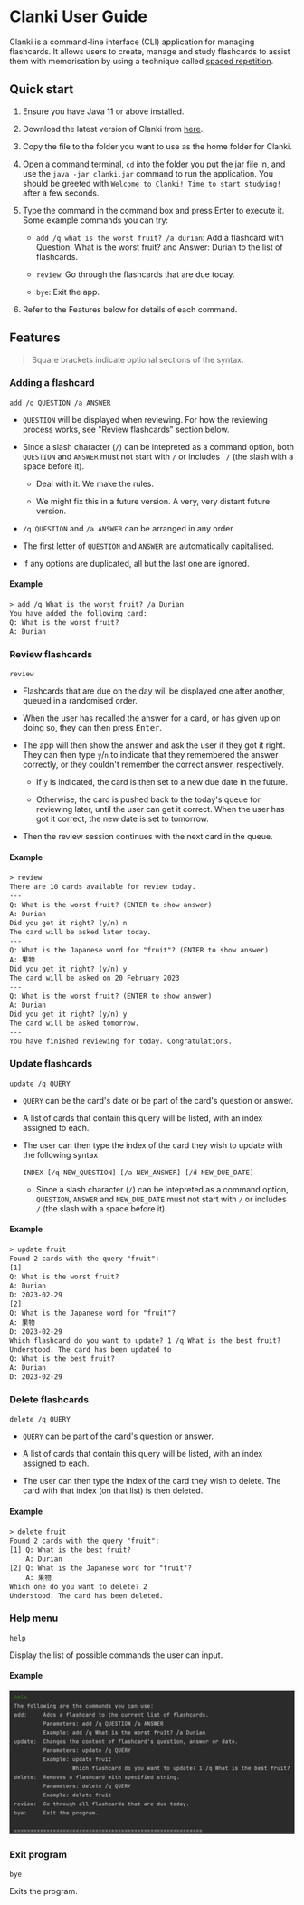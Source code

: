 # Clanki User Guide

Clanki is a command-line interface (CLI) application for managing flashcards. It
allows users to create, manage and study flashcards to assist them with
memorisation by using a technique called
[spaced repetition](https://en.wikipedia.org/wiki/Spaced_repetition).

## Quick start

1. Ensure you have Java 11 or above installed.

2. Download the latest version of Clanki from
   [here](https://github.com/AY2223S2-CS2113-T15-4/tp/releases).

3. Copy the file to the folder you want to use as the home folder for Clanki.

4. Open a command terminal, `cd` into the folder you put the jar file in, and
   use the `java -jar clanki.jar` command to run the application. You should be
   greeted with `Welcome to Clanki! Time to start studying!` after a few
   seconds.

5. Type the command in the command box and press Enter to execute it. Some
   example commands you can try:

    - `add /q what is the worst fruit? /a durian`: Add a flashcard with Question:
      What is the worst fruit? and Answer: Durian to the list of flashcards.

    - `review`: Go through the flashcards that are due today.

    - `bye`: Exit the app.

6. Refer to the Features below for details of each command.

## Features

> Square brackets indicate optional sections of the syntax.

### Adding a flashcard

```
add /q QUESTION /a ANSWER
```

- `QUESTION` will be displayed when reviewing. For how the reviewing process
  works, see "Review flashcards" section below.

- Since a slash character (`/`) can be intepreted as a command option, both
  `QUESTION` and `ANSWER` must not start with `/` or includes ` /` (the slash
  with a space before it).

    - Deal with it. We make the rules.

    - We might fix this in a future version. A very, very distant future version.

- `/q QUESTION` and `/a ANSWER` can be arranged in any order.
- The first letter of `QUESTION` and `ANSWER` are automatically capitalised.

- If any options are duplicated, all but the last one are ignored.

#### Example

```
> add /q What is the worst fruit? /a Durian
You have added the following card:
Q: What is the worst fruit?
A: Durian
```

### Review flashcards

```
review
```

- Flashcards that are due on the day will be displayed one after another, queued
  in a randomised order.

- When the user has recalled the answer for a card, or has given up on doing so,
  they can then press <kbd>Enter</kbd>.

- The app will then show the answer and ask the user if they got it right. They
  can then type `y`/`n` to indicate that they remembered the answer correctly,
  or they couldn't remember the correct answer, respectively.

    - If `y` is indicated, the card is then set to a new due date in the future.

    - Otherwise, the card is pushed back to the today's queue for reviewing later,
      until the user can get it correct. When the user has got it correct, the new
      date is set to tomorrow.

- Then the review session continues with the next card in the queue.

#### Example

```
> review
There are 10 cards available for review today.
---
Q: What is the worst fruit? (ENTER to show answer)
A: Durian
Did you get it right? (y/n) n
The card will be asked later today.
---
Q: What is the Japanese word for "fruit"? (ENTER to show answer)
A: 果物
Did you get it right? (y/n) y
The card will be asked on 20 February 2023
---
Q: What is the worst fruit? (ENTER to show answer)
A: Durian
Did you get it right? (y/n) y
The card will be asked tomorrow.
---
You have finished reviewing for today. Congratulations.
```

### Update flashcards

```
update /q QUERY
```

- `QUERY` can be the card's date or be part of the card's question or answer.

- A list of cards that contain this query will be listed, with an index assigned
  to each.

- The user can then type the index of the card they wish to update with the
  following syntax

  ```
  INDEX [/q NEW_QUESTION] [/a NEW_ANSWER] [/d NEW_DUE_DATE]
  ```

    - Since a slash character (`/`) can be intepreted as a command option,
      `QUESTION`, `ANSWER` and `NEW_DUE_DATE` must not start with `/` or includes
      ` /` (the slash with a space before it).

#### Example

```
> update fruit
Found 2 cards with the query "fruit":
[1]
Q: What is the worst fruit?
A: Durian
D: 2023-02-29
[2]
Q: What is the Japanese word for "fruit"?
A: 果物
D: 2023-02-29
Which flashcard do you want to update? 1 /q What is the best fruit?
Understood. The card has been updated to
Q: What is the best fruit?
A: Durian
D: 2023-02-29
```

### Delete flashcards

```
delete /q QUERY
```

- `QUERY` can be part of the card's question or answer.

- A list of cards that contain this query will be listed, with an index assigned
  to each.

- The user can then type the index of the card they wish to delete. The card
  with that index (on that list) is then deleted.

#### Example

```
> delete fruit
Found 2 cards with the query "fruit":
[1] Q: What is the best fruit?
    A: Durian
[2] Q: What is the Japanese word for "fruit"?
    A: 果物
Which one do you want to delete? 2
Understood. The card has been deleted.
```

### Help menu

```
help
```

Display the list of possible commands the user can input.

#### Example

![helpMenuDisplay.png](userGuideImages%2FhelpMenuDisplay.png)

### Exit program

```
bye
```

Exits the program.
